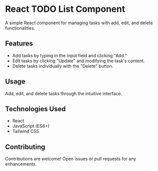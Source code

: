 # React TODO List Component

A simple React component for managing tasks with add, edit, and delete functionalities.

## Features

- Add tasks by typing in the input field and clicking "Add."
- Edit tasks by clicking "Update" and modifying the task's content.
- Delete tasks individually with the "Delete" button.

## Usage

Add, edit, and delete tasks through the intuitive interface.

## Technologies Used

- React
- JavaScript (ES6+)
- Tailwind CSS

## Contributing

Contributions are welcome! Open issues or pull requests for any enhancements.
